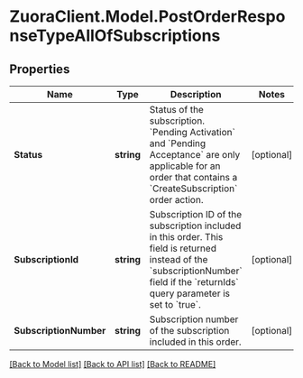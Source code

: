 # ZuoraClient.Model.PostOrderResponseTypeAllOfSubscriptions

## Properties

Name | Type | Description | Notes
------------ | ------------- | ------------- | -------------
**Status** | **string** | Status of the subscription. &#x60;Pending Activation&#x60; and &#x60;Pending Acceptance&#x60; are only applicable for an order that contains a &#x60;CreateSubscription&#x60; order action. | [optional] 
**SubscriptionId** | **string** | Subscription ID of the subscription included in this order. This field is returned instead of the &#x60;subscriptionNumber&#x60; field if the &#x60;returnIds&#x60; query parameter is set to &#x60;true&#x60;. | [optional] 
**SubscriptionNumber** | **string** | Subscription number of the subscription included in this order. | [optional] 

[[Back to Model list]](../README.md#documentation-for-models) [[Back to API list]](../README.md#documentation-for-api-endpoints) [[Back to README]](../README.md)

